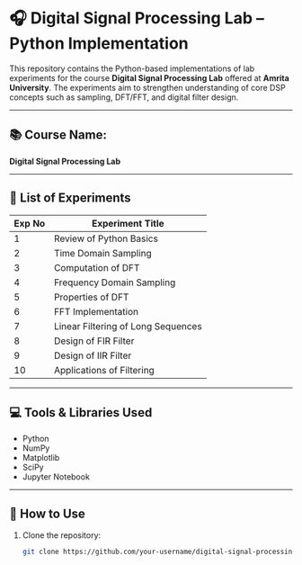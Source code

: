 # 🎧 Digital Signal Processing Lab – Python Implementation

This repository contains the Python-based implementations of lab experiments for the course **Digital Signal Processing Lab** offered at **Amrita University**. The experiments aim to strengthen understanding of core DSP concepts such as sampling, DFT/FFT, and digital filter design.

---

## 📚 Course Name:
**Digital Signal Processing Lab**

---

## 🔬 List of Experiments

| Exp No | Experiment Title                                |
|--------|-------------------------------------------------|
| 1      | Review of Python Basics                         |
| 2      | Time Domain Sampling                            |
| 3      | Computation of DFT                              |
| 4      | Frequency Domain Sampling                       |
| 5      | Properties of DFT                               |
| 6      | FFT Implementation                              |
| 7      | Linear Filtering of Long Sequences              |
| 8      | Design of FIR Filter                            |
| 9      | Design of IIR Filter                            |
| 10     | Applications of Filtering                       |

---

## 💻 Tools & Libraries Used
- Python
- NumPy
- Matplotlib
- SciPy
- Jupyter Notebook

---

## 🚀 How to Use
1. Clone the repository:
   ```bash
   git clone https://github.com/your-username/digital-signal-processing-lab.git

